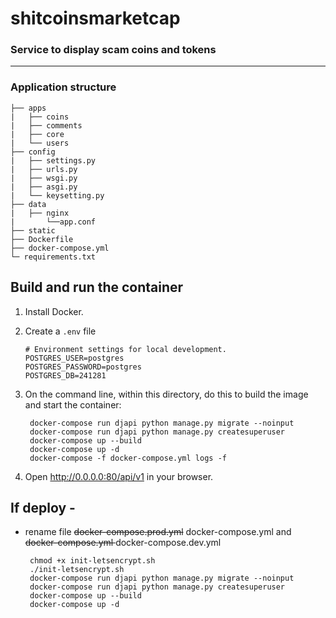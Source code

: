 # shitcoinsmarketcap
### Service to display scam coins and tokens 
***
    
### Application structure   
    ├── apps
    |   ├── coins
    |   ├── comments
    |   ├── core
    |   └── users
    ├── config
    |   ├── settings.py
    |   ├── urls.py
    |   ├── wsgi.py
    |   ├── asgi.py
    |   └── keysetting.py
    ├── data
    |   ├── nginx
    |       └──app.conf
    ├── static
    ├── Dockerfile
    ├── docker-compose.yml
    └─ requirements.txt
    
    
    



## Build and run the container

1. Install Docker.

2. Create a `.env` file 

    ```
    # Environment settings for local development.
   POSTGRES_USER=postgres
   POSTGRES_PASSWORD=postgres
   POSTGRES_DB=241281
    ```


3. On the command line, within this directory, do this to build the image and
   start the container:

        docker-compose run djapi python manage.py migrate --noinput
        docker-compose run djapi python manage.py createsuperuser
        docker-compose up --build
        docker-compose up -d
        docker-compose -f docker-compose.yml logs -f


4. Open http://0.0.0.0:80/api/v1 in your browser.

## If deploy  - 
 - rename file  <strike>docker-compose.prod.yml</strike> docker-compose.yml and <strike>docker-compose.yml </strike> docker-compose.dev.yml 

        
        chmod +x init-letsencrypt.sh
        ./init-letsencrypt.sh
        docker-compose run djapi python manage.py migrate --noinput
        docker-compose run djapi python manage.py createsuperuser
        docker-compose up --build
        docker-compose up -d
    
